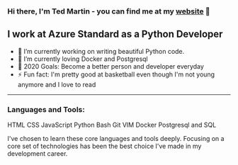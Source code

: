 ### Hi there, I'm Ted Martin - you can find me at my [website](https://tedmartin.us) 👋

## I work at Azure Standard as a Python Developer

- 🔭 I’m currently working on writing beautiful Python code.
- 🌱 I’m currently loving Docker and Postgresql
- 🥅 2020 Goals: Become a better person and developer everyday
- ⚡ Fun fact: I'm pretty good at basketball even though I'm not young anymore and I love to read

---

### Languages and Tools:

HTML
CSS
JavaScript
Python
Bash
Git
VIM
Docker
Postgresql and SQL

I've chosen to learn these core languages and tools deeply. Focusing on a core set of technologies has been the best choice I've made in my development career.

